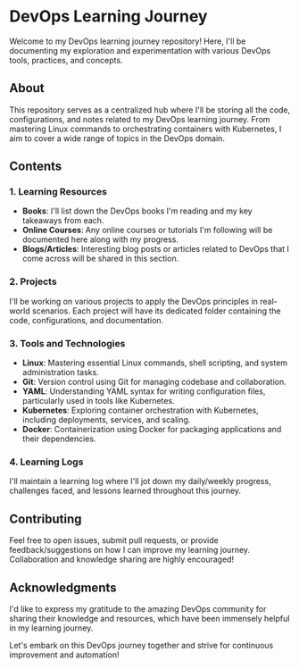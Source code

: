 
# DevOps Learning Journey

Welcome to my DevOps learning journey repository! Here, I'll be documenting my exploration and experimentation with various DevOps tools, practices, and concepts.

## About

This repository serves as a centralized hub where I'll be storing all the code, configurations, and notes related to my DevOps learning journey. From mastering Linux commands to orchestrating containers with Kubernetes, I aim to cover a wide range of topics in the DevOps domain.

## Contents

### 1. Learning Resources

- **Books**: I'll list down the DevOps books I'm reading and my key takeaways from each.
- **Online Courses**: Any online courses or tutorials I'm following will be documented here along with my progress.
- **Blogs/Articles**: Interesting blog posts or articles related to DevOps that I come across will be shared in this section.

### 2. Projects

I'll be working on various projects to apply the DevOps principles in real-world scenarios. Each project will have its dedicated folder containing the code, configurations, and documentation.

### 3. Tools and Technologies

- **Linux**: Mastering essential Linux commands, shell scripting, and system administration tasks.
- **Git**: Version control using Git for managing codebase and collaboration.
- **YAML**: Understanding YAML syntax for writing configuration files, particularly used in tools like Kubernetes.
- **Kubernetes**: Exploring container orchestration with Kubernetes, including deployments, services, and scaling.
- **Docker**: Containerization using Docker for packaging applications and their dependencies.

<!-- Further topics will be added as the journey progresses. -->

### 4. Learning Logs

I'll maintain a learning log where I'll jot down my daily/weekly progress, challenges faced, and lessons learned throughout this journey.

## Contributing

Feel free to open issues, submit pull requests, or provide feedback/suggestions on how I can improve my learning journey. Collaboration and knowledge sharing are highly encouraged!

## Acknowledgments

I'd like to express my gratitude to the amazing DevOps community for sharing their knowledge and resources, which have been immensely helpful in my learning journey.

Let's embark on this DevOps journey together and strive for continuous improvement and automation!
